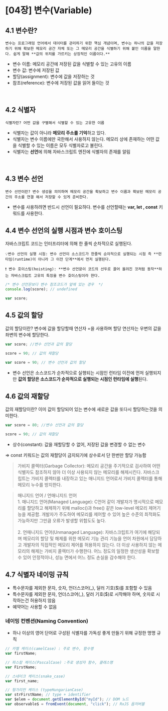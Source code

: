 # [04장] 변수(Variable)

## 4.1 변수란?

```
변수는 프로그래밍 언어에서 데이터를 관리하기 위한 핵심 개념이며, 변수는 하나의 값을 저장하기 위해 확보한 메모리 공간 자체 또는 그 메모리 공간을 식별하기 위해 붙인 이름을 말한다. 쉽게 말해 **값의 위치를 가르키는 상징적인 이름이다.**
```

- 변수 이름: 메모리 공간에 저장된 값을 식별할 수 있는 고유의 이름
- 변수 값: 변수에 저장된 값
- 할당(assignment): 변수에 값을 저장하는 것
- 참조(reference): 변수에 저장된 값을 읽어 들이는 것

<br>

## 4.2 식별자

```
식별자란? 어떤 값을 구별해서 식별할 수 있는 고유한 이름
```

- 식별자는 값이 아니라 **메모리 주소를 기억**하고 있다.
- 식별자는 변수 이름에만 국한해서 사용하지 않는다. 메모리 상에 존재하는 어떤 값을 식별할 수 있는 이름은 모두 식별자로고 불린다.
- 식별자는 **선언**에 의해 자바스크립트 엔진에 식별자의 존재를 알림

<br>

## 4.3 변수 선언

```
변수 선언이란? 변수 생성을 의미하며 메모리 공간을 확보하고 변수 이름과 확보된 메모리 공간의 주소를 연결 해서 저장할 수 있게 준비한다.
```

- 변수를 사용하려면 반드시 선언이 필요하다. 변수를 선언할때는 **var, let , const** 키워드를 사용한다.

## 4.4 변수 선언의 실행 시점과 변수 호이스팅

자바스크립트 코드는 인터프리터에 의해 한 줄씩 순차적으로 실행된다.

```
💡변수 선언의 실행 시점: 변수 선언이 소스코드가 한줄씩 순차적으로 실행되는 시점 즉 **런타임(runtime)이 아니라 그 이전 단계**에서 먼저 실행된다.
```

```
❗ 변수 호이스팅(hoisting): **변수 선언문이 코드의 선두로 끌어 올려진 것처럼 동작**하는 자바스크립트 고유의 특징을 변수 호이스팅이라 한다.
```

```jsx
/* 변수 선언문보다 변수 참조코드가 앞에 있는 경우  */
console.log(score); // undefined

var score;
```

## 4.5 값의 할당

값의 할당이란? 변수에 값을 할당할때 연산자 =을 사용하며 할당 연산자는 우변의 값을 좌변의 변수에 할당한다.

```jsx
var score; //변수 선언과 값의 할당

score = 90; // 값의 재할당

var score = 90; // 변수 선언과 값의 할당
```

- 변수 선언은 소스코드가 순차적으로 실행되는 시점인 런타임 이전에 먼저 실행되지만 **값의 할당은 소스코드가 순차적으로 실행되는 시점인 런타임에 실행**된다.

## 4.6 값의 재할당

값의 재할당이란? 이미 값이 할당되어 있는 변수에 새로운 값을 또다시 할당하는것을 의미한다.

```jsx
var score = 80; //변수 선언과 값의 할당

score = 90; // 값의 재할당
```

- 상수(constant): 값을 재할당할 수 없어, 저장된 값을 변경할 수 없는 변수

=> const 키워드는 값의 재할당이 금지되기에 상수로서 단 한번만 할당 가능함

> 가비지 콜렉터(Garbage Collector): 메모리 공간을 주기적으로 검사하여 어떤 식별자도 참조하지 않아 더 이상 사용되지 않는 메모리를 해제시킨다. 자바스크립트는 가비지 콜렉터를 내장하고 있는 매니지드 언어로서 가비지 콜렉터를 통해 메모리 누수를 방지한다.

> 매니지드 언어 / 언매니지드 언어 <br> 1. 매니지드 언어(Managed Language): C언어 같이 개발자가 명시적으로 메모리를 할당하고 해제하기 위해 malloc()과 free() 같은 low-level 메모리 제어기능을 제공함. 개발자가 주도하여 메모리를 제어할 수 있어 높은 수준의 최적화도 가능하지만 그만큼 오류가 발생할 위험도도 높다. <br><br> 2. 언매니지드 언어(Unmanaged Language): 자바스크립트가 여기에 해당되며 메모리의 할당 및 해제를 위한 메모리 기능 관리 기능을 언어 차원에서 담당하고 개발자의 직접적인 메모리 제어를 허용하지 않는다. 더 이상 사용하지 않는 메모리의 해제는 가비지 콜렉터가 수행한다. 어느 정도의 일정한 생산성을 확보할 수 있어 안정적이나, 성능 면에서 어느 정도 손실을 감수해야 한다.

## 4.7 식별자 네이밍 규칙

- 특수문자를 제외한 문자, 숫자, 언더스코어(\_), 달러 기호($)를 포함할 수 있음
- 특수문자를 제외한 문자, 언더스코어(\_), 달러 기호($)로 시작해야 하며, 숫자로 시작하는건 허용하지 않음
- 예약어는 사용할 수 없음

### 네이밍 컨벤션(Naming Convention)

- 하나 이상의 영어 단어로 구성된 식별자를 가독성 좋게 만들기 위해 규정한 명명 규칙

```jsx
// 카멜 케이스(camelCase) : 주로 변수, 함수명
var firstName;

// 파스칼 케이스(PascalCase) :주로 생성자 함수, 클래스명
var FirstName;

// 스네이크 케이스(snake_case)
var first_name;

// 헝가리언 케이스 (typeHungarianCase)
var strFirstName; // type + identifier
var $elem = document.getElementById("myId"); // DOM 노드
var observable$ = fromEvent(document, "click"); // RxJS 옵저버블
```
